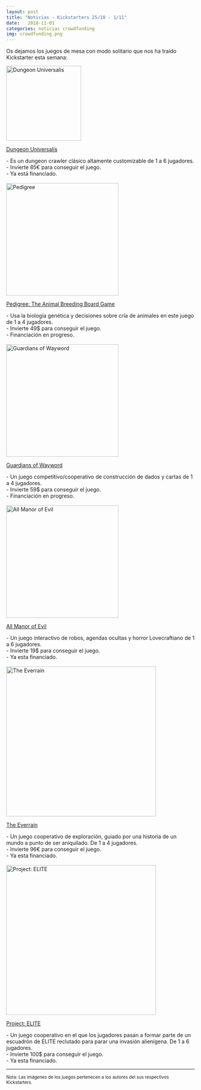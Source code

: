 ```yaml
---
layout: post
title: "Noticias - Kickstarters 25/10 - 1/11"
date:   2018-11-01
categories: noticias crowdfunding
img: crowdfunding.png
---
```


Os dejamos los juegos de mesa con modo solitario que nos ha traído Kickstarter
 esta semana:

<div class="row">
    <div class="col-md-3">
        <img width="200" height="200"
            src="https://ksr-ugc.imgix.net/assets/023/019/244/7836542156af62687c5304beb21c8c56_original.jpg?ixlib=rb-1.1.0&w=680&fit=max&v=1540435442&auto=format&gif-q=50&q=92&s=b6d0a6ef860ecc6c13adaefbaa5124c0"
        class="img-thumbnail" alt="Dungeon Universalis">
    </div>
    <div class="col-md-9">
        <p>
            <a href="https://www.kickstarter.com/projects/598470884/dungeon-universalis?ref=discovery">
            Dungeon Universalis
            </a>
        </p>
        - Es un dungeon crawler clásico altamente customizable de 1 a 6 jugadores.
        <br>
        - Invierte 85€ para conseguir el juego.
        <br>
        - Ya está financiado.
    </div>
</div>
<br>
<div class="row">
    <div class="col-md-3">
        <img width="300" height="300"
            src="https://ksr-ugc.imgix.net/assets/023/097/514/a36b172168b4cb76abff0f8b5ba31a01_original.png?ixlib=rb-1.1.0&w=680&fit=max&v=1541025435&auto=format&gif-q=50&lossless=true&s=5e9806f82d58ddeda3457ee0ca3ba3d9"
            class="img-thumbnail" alt="Pedigree">
    </div>
    <div class="col-md-9">
        <p>
            <a href="https://www.kickstarter.com/projects/duanewulf/pedigree-the-animal-breeding-board-game?ref=discovery">
                Pedigree: The Animal Breeding Board Game
            </a>
        </p>
          - Usa la biología genética y decisiones sobre cría de animales en este juego
            de 1 a 4 jugadores.
          <br>
          - Invierte 49$ para conseguir el juego.
          <br>
          - Financiación en progreso.
    </div>
</div>
<br>
<div class="row">
    <div class="col-md-3">
        <img width="300" height="300"
            src="https://ksr-ugc.imgix.net/assets/023/085/159/ce4e076d3d9b68d186947db1491cc1e5_original.png?ixlib=rb-1.1.0&w=680&fit=max&v=1540949124&auto=format&gif-q=50&lossless=true&s=6fd62e80a6fb88a5785b40061268a501"
            class="img-thumbnail" alt="Guardians of Wayword">
    </div>
    <div class="col-md-9">
        <p>
            <a href="https://www.kickstarter.com/projects/kidlovestigergames/guardians-of-wayword-a-dice-building-game/description">
                Guardians of Wayword
            </a>
        </p>
          - Un juego competitivo/cooperativo de construcción de dados y cartas
            de 1 a 4 jugadores.
          <br>
          - Invierte 59$ para conseguir el juego.
          <br>
          - Financiación en progreso.
    </div>
</div>
<br>
<div class="row">
    <div class="col-md-3">
        <img width="300" height="300"
            src="https://ksr-ugc.imgix.net/assets/023/084/545/8c882a5f40adb60a9f004b9a67db0575_original.jpg?ixlib=rb-1.1.0&w=680&fit=max&v=1540944483&auto=format&gif-q=50&q=92&s=89073ecc9896c29372e4a97b989d7249"
            class="img-thumbnail" alt="All Manor of Evil">
    </div>
    <div class="col-md-9">
        <p>
            <a href="https://www.kickstarter.com/projects/kolossalmikro/all-manor-of-evil?ref=discovery">
                All Manor of Evil
            </a>
        </p>
          - Un juego interactivo de robos, agendas ocultas y horror Lovecraftiano
            de 1 a 6 jugadores.
          <br>
          - Invierte 19$ para conseguir el juego.
          <br>
          - Ya esta financiado.
    </div>
</div>
<br>
<div class="row">
    <div class="col-md-3">
        <img width="400" height="400"
            src="https://ksr-ugc.imgix.net/assets/023/053/259/7c0688f85c9d4567017c045158a39f6c_original.jpg?ixlib=rb-1.1.0&crop=faces&w=560&h=315&fit=crop&v=1540927953&auto=format&frame=1&q=92&s=86189af105b5914600a0a6b425b71a00"
            class="img-thumbnail" alt="The Everrain">
    </div>
    <div class="col-md-9">
        <p>
            <a href="https://www.kickstarter.com/projects/grimlordgames/the-everrain?ref=discovery">
                The Everrain
            </a>
        </p>
          - Un juego cooperativo de exploración, guiado por una historia de
            un mundo a punto de ser aniquilado. De 1 a 4 jugadores.
          <br>
          - Invierte 96€ para conseguir el juego.
          <br>
          - Ya esta financiado.
    </div>
</div>
<br>
<div class="row">
    <div class="col-md-3">
        <img width="400" height="400"
            src="https://ksr-ugc.imgix.net/assets/023/007/624/47a5ed9b0b6a629c16303cbd8f687593_original.jpg?ixlib=rb-1.1.0&w=680&fit=max&v=1540362139&auto=format&gif-q=50&q=92&s=fdeba30b62f5204c29ed18b127266903"
            class="img-thumbnail" alt="Project: ELITE">
    </div>
    <div class="col-md-9">
        <p>
            <a href="https://www.kickstarter.com/projects/cmon/project-elite-0?ref=discovery">
                Project: ELITE
            </a>
        </p>
          - Un juego cooperativo en el que los jugadores pasan a formar parte
          de un escuadrón de ELITE reclutado para parar una invasión alienígena.
          De 1 a 6 jugadores.
          <br>
          - Invierte 100$ para conseguir el juego.
          <br>
          - Ya esta financiado.
    </div>
</div>

<hr>

<small>Nota: Las imágenes de los juegos pertenecen a los autores del sus
respectivos Kickstarters.</small>
